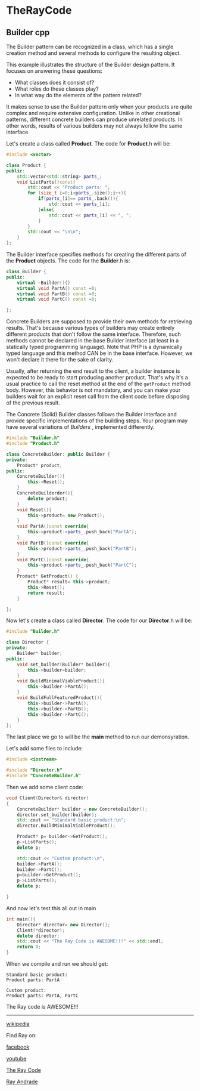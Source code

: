 # TheRayCode
## Builder cpp

The Builder pattern can be recognized in a class, which has a 
single creation method and several methods to configure the resulting object. 

This example illustrates the structure of the Builder design pattern. 
It focuses on answering these questions:
* What classes does it consist of?
* What roles do these classes play?
* In what way do the elements of the pattern related?

It makes sense to use the Builder pattern only when your products are quite complex and require extensive 
configuration.
Unlike in other creational patterns, different concrete builders can produce unrelated products. 
In other words, results of various builders may not always follow the same interface.

Let's create a class called **Product**.
The code for **Product**.h will be:
```c++
#include <vector>

class Product {
public:
    std::vector<std::string> parts_;
    void ListParts()const{
        std::cout << "Product parts: ";
        for (size_t i=0;i<parts_.size();i++){
            if(parts_[i]== parts_.back()){
                std::cout << parts_[i];
            }else{
                std::cout << parts_[i] << ", ";
            }
        }
        std::cout << "\n\n";
    }
};
```
The Builder interface specifies methods for creating the different parts of the **Product** objects.
The code for the **Builder**.h is:
```c++
class Builder {
public:
    virtual ~Builder(){}
    virtual void PartA() const =0;
    virtual void PartB() const =0;
    virtual void PartC() const =0;

};
```
Concrete Builders are supposed to provide their own methods for retrieving results. 
That's because various types of builders may create entirely different products that don't follow the same interface.
Therefore, such methods cannot be declared in the base Builder interface (at least 
in a statically typed programming language). Note that PHP is a dynamically typed language and this method CAN 
be in the base interface. However, we won't declare it there for the sake of clarity.

Usually, after returning the end result to the client, a builder instance  is expected to be ready to start 
producing another product. That's why  it's a usual practice to call the reset method at the end of the 
`getProduct` method body. However, this behavior is not mandatory, and you can make your builders wait for 
an explicit reset call from the client code before disposing of the previous result.

The Concrete (Solid) Builder classes follows the Builder interface and provide specific implementations of the building steps. 
Your program may have several variations of *Builders* , implemented differently.
```c++
#include "Builder.h"
#include "Product.h"

class ConcreteBuilder: public Builder {
private:
    Product* product;
public:
    ConcreteBuilder(){
        this->Reset();
    }
    ConcreteBuilderder(){
        delete product;
    }
    void Reset(){
        this->product= new Product();
    }
    void PartA()const override{
        this->product->parts_.push_back("PartA");
    }
    void PartB()const override{
        this->product->parts_.push_back("PartB");
    }
    void PartC()const override{
        this->product->parts_.push_back("PartC");
    }
    Product* GetProduct() {
        Product* result= this->product;
        this->Reset();
        return result;
    }

};
```
Now let's create a class called **Director**.
The code for our **Director**.h will be:
```c++
#include "Builder.h"

class Director {
private:
    Builder* builder;
public:
    void set_builder(Builder* builder){
        this->builder=builder;
    }
    void BuildMinimalViableProduct(){
        this->builder->PartA();
    }
    void BuildFullFeaturedProduct(){
        this->builder->PartA();
        this->builder->PartB();
        this->builder->PartC();
    }
};
```
The last place we go to will be the **main** method to run our demonsyration.

Let's add some files to include:
```c++
#include <iostream>

#include "Director.h"
#include "ConcreteBuilder.h"
```

Then we add some client code:
```c++
void Client(Director& director)
{
    ConcreteBuilder* builder = new ConcreteBuilder();
    director.set_builder(builder);
    std::cout << "Standard basic product:\n";
    director.BuildMinimalViableProduct();

    Product* p= builder->GetProduct();
    p->ListParts();
    delete p;

    std::cout << "Custom product:\n";
    builder->PartA();
    builder->PartC();
    p=builder->GetProduct();
    p->ListParts();
    delete p;

}
```
And now let's test this all out in main

```c++
int main(){
    Director* director= new Director();
    Client(*director);
    delete director;
    std::cout << "The Ray Code is AWESOME!!!" << std::endl;
    return 0;
}
```
When we compile and run we should get:

```
Standard basic product:
Product parts: PartA

Custom product:
Product parts: PartA, PartC

```
The Ray code is AWESOME!!!

----------------------------------------------------------------------------------------------------

[wikipedia](https://en.wikipedia.org/wiki/Builder_pattern)

Find Ray on:

[facebook](https://www.facebook.com/TheRayCode/)

[youtube](https://www.youtube.com/user/AndradeRay/)

[The Ray Code](https://www.RayAndrade.com)

[Ray Andrade](https://www.RayAndrade.org)







